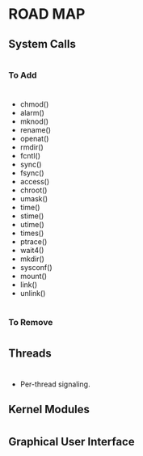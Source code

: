 # ROAD MAP #

## System Calls
#

### To Add
#
* chmod()
* alarm()
* mknod()
* rename()
* openat()
* rmdir()
* fcntl()
* sync()
* fsync()
* access()
* chroot()
* umask()
* time()
* stime()
* utime()
* times()
* ptrace()
* wait4()
* mkdir()
* sysconf()
* mount()
* link()
* unlink()
#
### To Remove
#

## Threads
#
* Per-thread signaling.


## Kernel Modules
#

## Graphical User Interface
#